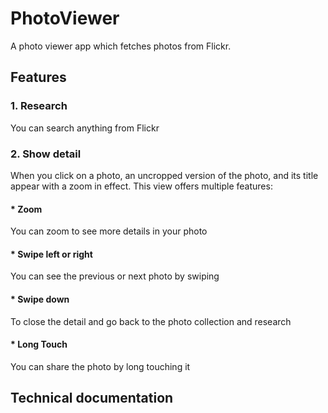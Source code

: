 # PhotoViewer

A photo viewer app which fetches photos from Flickr.

## Features

### 1. Research
You can search anything from Flickr

### 2. Show detail
When you click on a photo, an uncropped version of the photo, and its title appear with a zoom in effect. This view offers multiple features:
#### * Zoom
You can zoom to see more details in your photo 
#### * Swipe left or right
You can see the previous or next photo by swiping
#### * Swipe down
To close the detail and go back to the photo collection and research
#### * Long Touch
You can share the photo by long touching it

## Technical documentation

